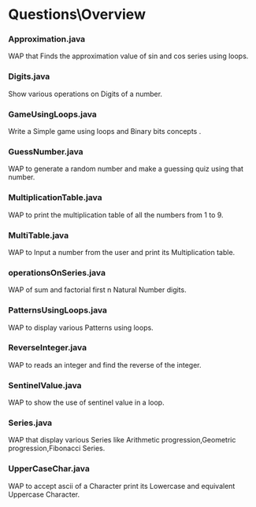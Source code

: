 # Questions\Overview 
### Approximation.java
WAP that Finds the approximation value of sin and cos series using loops.
### Digits.java
Show various operations on Digits of a number.
### GameUsingLoops.java
Write a Simple game using loops and Binary bits concepts .
### GuessNumber.java
WAP to generate a random number and make a guessing quiz using that number.
### MultiplicationTable.java
WAP to print the multiplication table of all the numbers from 1 to 9.
### MultiTable.java
WAP to Input a number from the user and print its  Multiplication table.
### operationsOnSeries.java
WAP of sum and factorial first n Natural Number digits.
### PatternsUsingLoops.java
WAP to display various Patterns using loops.
### ReverseInteger.java
WAP to reads an integer and find the reverse of the integer.
### SentinelValue.java
WAP to show the use of sentinel value in a loop.
### Series.java
WAP that display various Series like Arithmetic progression,Geometric progression,Fibonacci Series.
### UpperCaseChar.java
WAP to accept ascii of a Character print its Lowercase and equivalent Uppercase Character.
